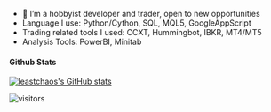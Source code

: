 - 🌱 I’m a hobbyist developer and trader, open to new opportunities
- Language I use: Python/Cython, SQL, MQL5, GoogleAppScript
- Trading related tools I used: CCXT, Hummingbot, IBKR, MT4/MT5
- Analysis Tools: PowerBI, Minitab

#### Github Stats

[![leastchaos's GitHub stats](https://github-readme-stats.vercel.app/api?username=leastchaos&count_private=true&show_icons=true&theme=dark)](https://github.com/anuraghazra/github-readme-stats)

![visitors](https://visitor-badge.glitch.me/badge?page_id=leastchaos&left_color=green&right_color=red)
<!---
leastchaos/leastchaos is a ✨ special ✨ repository because its `README.md` (this file) appears on your GitHub profile.
You can click the Preview link to take a look at your changes.
--->
